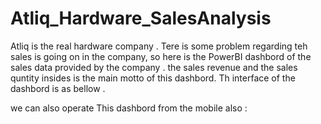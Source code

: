# Atliq_Hardware_SalesAnalysis
Atliq is the real hardware company . Tere is some problem regarding teh sales is going on in the company, so here is the PowerBI dashbord of the sales data provided by the  company . 
the sales revenue  and the sales quntity  insides is the main motto of this dashbord. Th interface of the dashbord is as bellow .




we  can also operate This dashbord from the mobile also :


